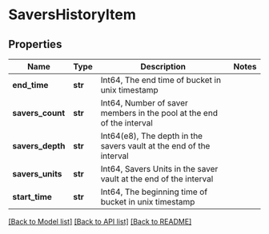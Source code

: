 # SaversHistoryItem

## Properties
Name | Type | Description | Notes
------------ | ------------- | ------------- | -------------
**end_time** | **str** | Int64, The end time of bucket in unix timestamp | 
**savers_count** | **str** | Int64, Number of saver members in the pool at the end of the interval | 
**savers_depth** | **str** | Int64(e8), The depth in the savers vault at the end of the interval | 
**savers_units** | **str** | Int64, Savers Units in the saver vault at the end of the interval  | 
**start_time** | **str** | Int64, The beginning time of bucket in unix timestamp | 

[[Back to Model list]](../README.md#documentation-for-models) [[Back to API list]](../README.md#documentation-for-api-endpoints) [[Back to README]](../README.md)

